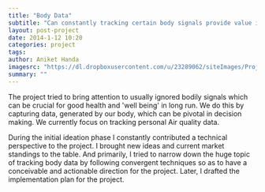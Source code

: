 ```yaml
---
title: "Body Data"
subtitle: "Can constantly tracking certain body signals provide value in long run?"
layout: post-project
date: 2014-1-12 10:20
categories: project
tags:
author: Aniket Handa
imagesrc: "https://dl.dropboxusercontent.com/u/23289062/siteImages/Projects/BodyData/body.jpg"
summary: ""
---
```


The project tried to bring attention to usually ignored bodily signals which can be crucial for good health and 'well being' in long run. We do this by capturing data, generated by our body, which can be pivotal in decision making. We currently focus on tracking personal Air quality data.
		
During the initial ideation phase I constantly contributed a technical perspective to the project. I brought new ideas and current market standings to the table. And primarily, I tried to narrow down the huge topic of tracking body data by following convergent techniques so as to have a conceivable and actionable direction for the project. Later, I drafted the implementation plan for the project.